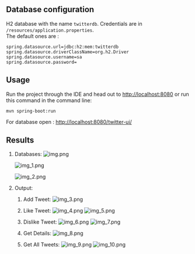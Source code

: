 ## Database configuration
H2 database with the name `twitterdb`. Credentials are in `/resources/application.properties`.  
The default ones are :

```
spring.datasource.url=jdbc:h2:mem:twitterdb
spring.datasource.driverClassName=org.h2.Driver
spring.datasource.username=sa
spring.datasource.password=
```

## Usage
Run the project through the IDE and head out to [http://localhost:8080](http://localhost:8080)
or
run this command in the command line:
```
mvn spring-boot:run
```
For database open : [http://localhost:8080/twitter-ui/](http://localhost:8080/movie-ui/)

## Results
1. Databases:
   ![img.png](img.png)

   ![img_1.png](img_1.png)

   ![img_2.png](img_2.png)   

2. Output:
   
   1. Add Tweet:
   ![img_3.png](img_3.png)
   
   2. Like Tweet:
   ![img_4.png](img_4.png)
   ![img_5.png](img_5.png)

   3. Dislike Tweet:
   ![img_6.png](img_6.png)
   ![img_7.png](img_7.png)   

   4. Get Details:
   ![img_8.png](img_8.png)
   
   5. Get All Tweets:
   ![img_9.png](img_9.png)
   ![img_10.png](img_10.png)